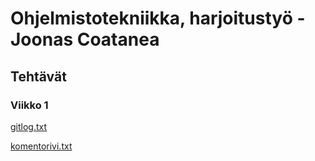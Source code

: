 # Ohjelmistotekniikka, harjoitustyö - Joonas Coatanea

## Tehtävät

### Viikko 1

[gitlog.txt](https://github.com/JoonasC/ot-harjoitustyo/blob/master/laskarit/viikko1/gitlog.txt)

[komentorivi.txt](https://github.com/JoonasC/ot-harjoitustyo/blob/master/laskarit/viikko1/komentorivi.txt)
